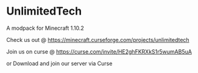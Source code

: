# UnlimitedTech
A modpack for Minecraft 1.10.2

Check us out @ https://minecraft.curseforge.com/projects/unlimitedtech

Join us on curse @ https://curse.com/invite/HE2ghFKRXkS1r5wumAB5uA

or Download and join our server via Curse

